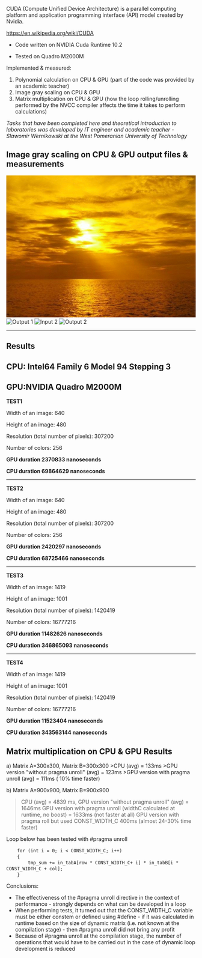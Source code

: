 CUDA (Compute Unified Device Architecture) is a parallel computing platform and application programming interface (API) model created by Nvidia.

https://en.wikipedia.org/wiki/CUDA

* Code written on NVIDIA Cuda Runtime 10.2

* Tested on Quadro M2000M

Implemented & measured:

1. Polynomial calculation on CPU & GPU (part of the code was provided by an academic teacher)
2. Image gray scaling on CPU & GPU
3. Matrix multiplication on CPU & GPU (how the loop rolling/unrolling performed by the NVCC compiler affects the time it takes to perform  calculations)


_Tasks that have been completed here and theoretical introduction to laboratories was developed by IT engineer and academic teacher - Slawomir Wernikowski at the West Pomeranian University of Technology_

## Image gray scaling on CPU & GPU output files & measurements

![Input 1](./outputs/example.bmp)
![Output 1](./outputs/Output-example.bmp)
![Input 2](./outputs/example2.bmp)
![Output 2](./outputs/Output-example2.bmp)

---------------------------------------------
Results
---------------------------------------------
CPU: Intel64 Family 6 Model 94 Stepping 3
---------------------------------------------
GPU:NVIDIA Quadro M2000M
---------------------------------------------
__TEST1__

Width of an image: 640

Height of an image: 480

Resolution (total number of pixels): 307200

Number of colors: 256

__GPU duration 2370833  nanoseconds__

__CPU duration 69864629  nanoseconds__

---------------------------------------------
__TEST2__

Width of an image: 640

Height of an image: 480

Resolution (total number of pixels): 307200

Number of colors: 256

__GPU duration 2420297  nanoseconds__

__CPU duration 68725466  nanoseconds__

---------------------------------------------
__TEST3__

Width of an image: 1419

Height of an image: 1001

Resolution (total number of pixels): 1420419

Number of colors: 16777216

__GPU duration 11482626  nanoseconds__

__CPU duration 346865093  nanoseconds__

---------------------------------------------

__TEST4__

Width of an image: 1419

Height of an image: 1001

Resolution (total number of pixels): 1420419

Number of colors: 16777216

__GPU duration 11523404  nanoseconds__

__CPU duration 343563144  nanoseconds__


## Matrix multiplication on CPU & GPU Results


a) Matrix A=300x300, Matrix B=300x300
    >CPU (avg) = 133ms
    >GPU version "without pragma unroll" (avg) = 123ms 
    >GPU version with pragma unroll (avg) = 111ms ( 10% time faster)

b) Matrix A=900x900, Matrix B=900x900

   >CPU (avg) = 4839 ms,
   >GPU version "without pragma unroll" (avg) = 1646ms
   >GPU version with pragma unroll (widthC calculated at runtime, no boost) = 1633ms (not faster at all)
   >GPU version with pragma roll but used CONST_WIDTH_C 400ms (almost 24-30% time faster)

 Loop below has been tested with #pragma unroll

        for (int i = 0; i < CONST_WIDTH_C; i++)
        {
            tmp_sum += in_tabA[row * CONST_WIDTH_C+ i] * in_tabB[i * CONST_WIDTH_C + col];
        }

Conclusions:

* The effectiveness of the #pragma unroll directive in the context of performance - strongly depends on what can be developed in a loop
* When performing tests, it turned out that the CONST_WIDTH_C variable must be either constem or defined using #define - if it was calculated in runtime based on the size of dynamic matrix (i.e. not known at the compilation stage) - then #pragma unroll did not bring any profit
* Because of #pragma unroll at the compilation stage, the number of operations that would have to be carried out in the case of dynamic loop development is reduced


